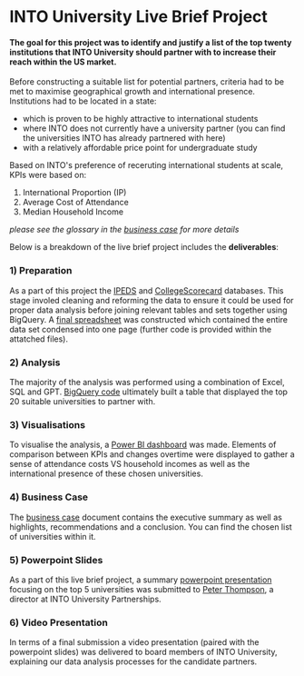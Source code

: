 # INTO University Live Brief Project
#### The goal for this project was to identify and justify a list of the top twenty institutions that INTO University should partner with to increase their reach within the US market. ####

Before constructing a suitable list for potential partners, criteria had to be met to maximise geographical growth and international presence. Institutions had to be located in a state:

* which is proven to be highly attractive to international students
* where INTO does not currently have a university partner (you can find the universities INTO has already partnered with here)
* with a relatively affordable price point for undergraduate study

Based on INTO's preference of receruting international students at scale, KPIs were based on:

1) International Proportion (IP)
2) Average Cost of Attendance
3) Median Household Income

*please see the glossary in the [business case](https://github.com/marofrahman/INTO-university-live-brief/files/11599348/INTO-University_Business_Case.pdf) for more details*

Below is a breakdown of the live brief project includes the **deliverables**:

### 1) Preparation

As a part of this project the [IPEDS](https://nces.ed.gov/ipeds/use-the-data/download-access-database) and [CollegeScorecard](https://collegescorecard.ed.gov/data/) databases. This stage involed cleaning and reforming the data to ensure it could be used for proper data analysis before joining relevant tables and sets together using BigQuery. A [final spreadsheet](https://github.com/marofrahman/INTO-university-live-brief/files/11599480/FullUni_Data.csv) was constructed which contained the entire data set condensed into one page (further code is provided within the attatched files).

### 2) Analysis

The majority of the analysis was performed using a combination of Excel, SQL and GPT. [BigQuery code](https://console.cloud.google.com/bigquery?authuser=1&project=prism-2023-c1&ws=!1m5!1m4!1m3!1sprism-2023-c1!2sbquxjob_635e0d71_18867cf3d8b!3sUS) ultimately built a table that displayed the top 20 suitable universities to partner with.

### 3) Visualisations

To visualise the analysis, a [Power BI dashboard](https://app.powerbi.com/groups/d4794dbe-058d-46e0-a484-5e379b4d31a7/reports/06c2c74e-0121-42bc-8f03-8056297ccb8c/ReportSection?experience=power-bi) was made. Elements of comparison between KPIs and changes overtime were displayed to gather a sense of attendance costs VS household incomes as well as the international presence of these chosen universities. 

### 4) Business Case

The [business case](https://github.com/marofrahman/INTO-university-live-brief/files/11599771/INTO-University_Business_Case.pdf) document contains the executive summary as well as highlights, recommendations and a conclusion. You can find the chosen list of universities within it.

### 5) Powerpoint Slides

As a part of this live brief project, a summary [powerpoint presentation](https://github.com/marofrahman/INTO-university-live-brief/files/11599775/INTO-University_Top5Universities.pptx) focusing on the top 5 universities was submitted to [Peter Thompson](https://www.linkedin.com/in/peterthompson78/?originalSubdomain=uk),  a director at INTO University Partnerships.

### 6) Video Presentation

In terms of a final submission a video presentation (paired with the powerpoint slides) was delivered to board members of INTO University, explaining our data analysis processes for the candidate partners.
